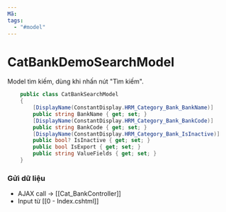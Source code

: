 ```yaml
---
Mã: 
tags:
  - "#model"
---
```

# CatBankDemoSearchModel

Model tìm kiếm, dùng khi nhấn nút "Tìm kiếm".

```csharp
    public class CatBankSearchModel
    {
        [DisplayName(ConstantDisplay.HRM_Category_Bank_BankName)]
        public string BankName { get; set; }
        [DisplayName(ConstantDisplay.HRM_Category_Bank_BankCode)]
        public string BankCode { get; set; }
        [DisplayName(ConstantDisplay.HRM_Category_Bank_IsInactive)]
        public bool? IsInactive { get; set; }
        public bool IsExport { get; set; }
        public string ValueFields { get; set; }
    }
```

### Gửi dữ liệu
- AJAX call → [[Cat_BankController]]
- Input từ [[0 - Index.cshtml]]
